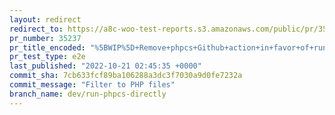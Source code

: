 ```yaml
---
layout: redirect
redirect_to: https://a8c-woo-test-reports.s3.amazonaws.com/public/pr/35237/e2e/index.html
pr_number: 35237
pr_title_encoded: "%5BWIP%5D+Remove+phpcs+Github+action+in+favor+of+running+phpcs+directly"
pr_test_type: e2e
last_published: "2022-10-21 02:45:35 +0000"
commit_sha: 7cb633fcf89ba106288a3dc3f7030a9d0fe7232a
commit_message: "Filter to PHP files"
branch_name: dev/run-phpcs-directly
---
```

